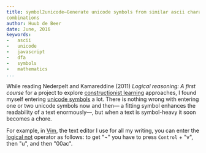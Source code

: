 ```yaml
---
title: symbol2unicode—Generate unicode symbols from similar ascii character
combinations
author: Huub de Beer
date: June, 2016
keywords:
-   ascii
-   unicode
-   javascript
-   dfa
-   symbols
-   mathematics
...
```


While reading Nederpelt and Kamareddine (2011) *Logical reasoning: A first
course* for a project to explore [constructionist
learning](https://en.wikipedia.org/wiki/Constructionism_%28learning_theory%29)
approaches, I found myself entering [unicode
symbols](https://en.wikipedia.org/wiki/List_of_Unicode_characters) a lot.
There is nothing wrong with entering one or two unicode symbols now and then—
a fitting symbol enhances the readability of a text enormously—, but when a
text is symbol-heavy it soon becomes a chore.

For example, in [Vim](http://www.vim.org/), the text editor I use for all my
writing, you can enter the [logical
not](https://en.wikipedia.org/wiki/Negation) operator as follows: to get "¬" you
have to press `Control` + "v", then "u", and then "00ac".

